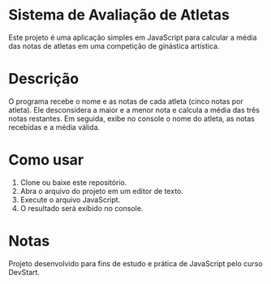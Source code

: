 # Sistema de Avaliação de Atletas
Este projeto é uma aplicação simples em JavaScript para calcular a média das notas de atletas em uma competição de ginástica artística.

# Descrição
O programa recebe o nome e as notas de cada atleta (cinco notas por atleta). Ele desconsidera a maior e a menor nota e calcula a média das três notas restantes. 
Em seguida, exibe no console o nome do atleta, as notas recebidas e a média válida.

# Como usar
1. Clone ou baixe este repositório.
2. Abra o arquivo do projeto em um editor de texto.
3. Execute o arquivo JavaScript.
4. O resultado será exibido no console.

# Notas
Projeto desenvolvido para fins de estudo e prática de JavaScript pelo curso DevStart.
